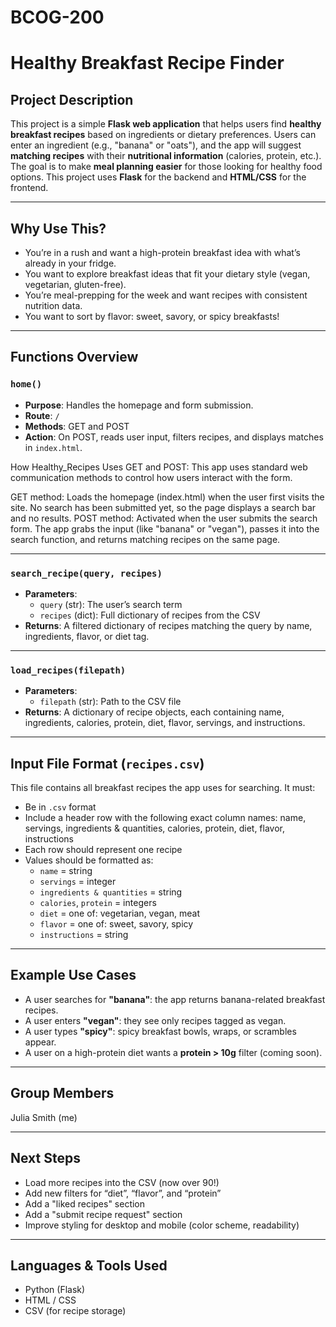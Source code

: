 # BCOG-200
# Healthy Breakfast Recipe Finder 

## Project Description
This project is a simple **Flask web application** that helps users find **healthy breakfast recipes** based on ingredients or dietary preferences. Users can enter an ingredient (e.g., "banana" or "oats"), and the app will suggest **matching recipes** with their **nutritional information** (calories, protein, etc.). The goal is to make **meal planning easier** for those looking for healthy food options. This project uses **Flask** for the backend and **HTML/CSS** for the frontend.

---

## Why Use This?

- You’re in a rush and want a high-protein breakfast idea with what’s already in your fridge.
- You want to explore breakfast ideas that fit your dietary style (vegan, vegetarian, gluten-free).
- You’re meal-prepping for the week and want recipes with consistent nutrition data.
- You want to sort by flavor: sweet, savory, or spicy breakfasts!

---

## Functions Overview

### `home()`
- **Purpose**: Handles the homepage and form submission.
- **Route**: `/`
- **Methods**: GET and POST
- **Action**: On POST, reads user input, filters recipes, and displays matches in `index.html`.

How Healthy_Recipes Uses GET and POST:
This app uses standard web communication methods to control how users interact with the form.

GET method: Loads the homepage (index.html) when the user first visits the site. No search has been submitted yet, so the page displays a search bar and no results.
POST method: Activated when the user submits the search form. The app grabs the input (like "banana" or "vegan"), passes it into the search function, and returns matching recipes on the same page.

---

### `search_recipe(query, recipes)`
- **Parameters**:
  - `query` (str): The user’s search term
  - `recipes` (dict): Full dictionary of recipes from the CSV
- **Returns**: A filtered dictionary of recipes matching the query by name, ingredients, flavor, or diet tag.

---

### `load_recipes(filepath)`
- **Parameters**:
  - `filepath` (str): Path to the CSV file
- **Returns**: A dictionary of recipe objects, each containing name, ingredients, calories, protein, diet, flavor, servings, and instructions.

---

## Input File Format (`recipes.csv`)

This file contains all breakfast recipes the app uses for searching. It must:

- Be in `.csv` format
- Include a header row with the following exact column names:
name, servings, ingredients & quantities, calories, protein, diet, flavor, instructions
- Each row should represent one recipe
- Values should be formatted as:
  - `name` = string  
  - `servings` = integer  
  - `ingredients & quantities` = string  
  - `calories`, `protein` = integers  
  - `diet` = one of: vegetarian, vegan, meat  
  - `flavor` = one of: sweet, savory, spicy  
  - `instructions` = string

---

## Example Use Cases

- A user searches for **"banana"**: the app returns banana-related breakfast recipes.
- A user enters **"vegan"**: they see only recipes tagged as vegan.
- A user types **"spicy"**: spicy breakfast bowls, wraps, or scrambles appear.
- A user on a high-protein diet wants a **protein > 10g** filter (coming soon).

---

## Group Members

Julia Smith (me)

---

## Next Steps

- Load more recipes into the CSV (now over 90!)
- Add new filters for “diet”, “flavor”, and “protein”
- Add a "liked recipes" section
- Add a "submit recipe request" section
- Improve styling for desktop and mobile (color scheme, readability)

---

## Languages & Tools Used

- Python (Flask)
- HTML / CSS
- CSV (for recipe storage)


